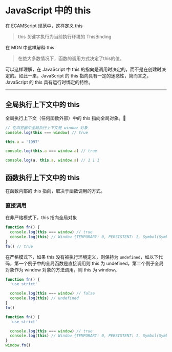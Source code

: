 # JavaScript 中的 this

在 ECAMScript 规范中，这样定义 this

> this 关键字执行为当前执行环境的 ThisBinding

在 MDN 中这样解释 this

> 在绝大多数情况下，函数的调用方式决定了this的值。

可以这样理解，在 JavaScript 中 this 的指向是调用时决定的，而不是在创建时决定的。如此一来，JavaScript 的 this 指向具有一定的迷惑性，简而言之，JavaScript 的 this 具有运行时绑定的特性。

---

## 全局执行上下文中的 this

全局执行上下文（任何函数外部）中的 this 指向全局对象。

```js
// 在浏览器中全局执行上下文是 window 对象
console.log(this === window) // true

this.a = '1997'

console.log(this.a === window.a) // true

console.log(a, this.a, window.a) // 1 1 1
```

## 函数执行上下文中的 this

在函数内部的 this 指向，取决于函数调用的方式。

### 直接调用

在非严格模式下，this 指向全局对象

```js
function fn() {
  console.log(this === window) // true
  console.log(this) // Window {TEMPORARY: 0, PERSISTENT: 1, Symbol(Symbol.toStringTag): "Window", constructor: ƒ}
}
fn() // true
```

在严格模式下，如果 this 没有被执行环境定义，则保持为 `undefined`，如以下代码，第一个例子中的全局函数是直接调用则 this 为 undefined，第二个例子全局对象作为 window 对象的方法调用，则 this 为 window。

```js
function fn() {
  'use strict'

  console.log(this === window) // false
  console.log(this) // undefined
}
fn()
```

```js
function fn() {
  'use strict'

  console.log(this === window) // true
  console.log(this) // Window {TEMPORARY: 0, PERSISTENT: 1, Symbol(Symbol.toStringTag): "Window", constructor: ƒ}
}
window.fn()
```
